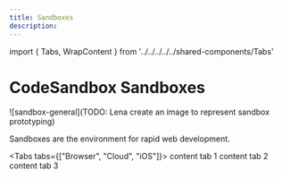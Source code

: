 ```yaml
---
title: Sandboxes
description:
---
```


import { Tabs, WrapContent } from '../../../../../shared-components/Tabs'

# CodeSandbox Sandboxes
![sandbox-general](TODO: Lena create an image to represent sandbox prototyping)

Sandboxes are the environment for rapid web development.

<Tabs tabs={["Browser", "Cloud", "iOS"]}>
    <WrapContent>
      content tab 1
    </WrapContent>
    <WrapContent>
       content tab 2
    </WrapContent>
     <WrapContent>
        content tab 3
    </WrapContent>
</Tabs>